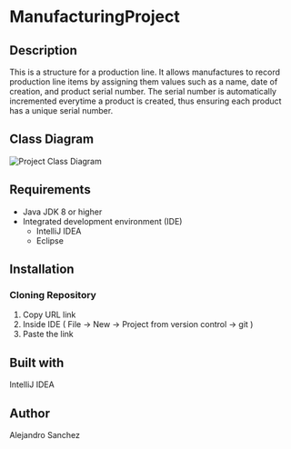 # ManufacturingProject
## Description
This is a structure for a production line. It allows manufactures to record production line items by assigning them values such as a name, date of creation, and product serial number. The serial number is automatically incremented everytime a product is created, thus ensuring
each product has a unique serial number.
## Class Diagram
![Project Class Diagram](https://i.imgur.com/xKI9TUw.png)
## Requirements
* Java JDK 8 or higher
* Integrated development environment (IDE)
  * IntelliJ IDEA 
  * Eclipse
## Installation
### Cloning Repository 
  1. Copy URL link
  2. Inside IDE ( File -> New -> Project from version control -> git )
  3. Paste the link 
## Built with
IntelliJ IDEA
## Author
Alejandro Sanchez
